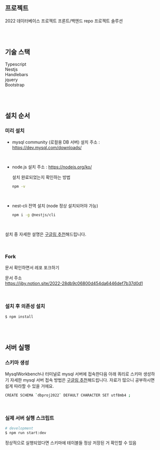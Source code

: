 ## 프로젝트

2022 데이터베이스 프로젝트 프론트/백엔드 repo
프로젝트 솔루션

<br><br>

## 기술 스택

Typescript  
Nestjs  
Handlebars  
jquery  
Bootstrap

<br><br>

## 설치 순서

### 미리 설치

- mysql community (로컬용 DB 서버)
  설치 주소 : https://dev.mysql.com/downloads/

<br>

- node.js
  설치 주소 : https://nodejs.org/ko/

  설치 완료되었는지 확인하는 방법

  ```bash
  npm -v
  ```

<br>

- nest-cli 전역 설치 (node 정상 설치되어야 가능)

  ```bash
  npm i -g @nestjs/cli
  ```

<br>

설치 중 자세한 설명은 <u>구글링 추천</u>해드립니다.

<br>

### Fork

문서 확인하면서 레포 포크하기

문서 주소  
https://jiby.notion.site/2022-28db9c06800d454da6446def7b37d0d1

<br>

### 설치 후 의존성 설치

```bash
$ npm install
```

<br><br>

## 서버 실행

### 스키마 생성

MysqlWorkbench나 터미널로 mysql 서버에 접속한다음 아래 쿼리로 스키마 생성하기
자세한 mysql 서버 접속 방법은 <u>구글링 추천</u>해드립니다. 자료가 많으니 공부하시면 쉽게 따라할 수 있을 거에요.

```bash
CREATE SCHEMA `dbproj2022` DEFAULT CHARACTER SET utf8mb4 ;
```

<br>

### 실제 서버 실행 스크립트

```bash
# development
$ npm run start:dev
```

정상적으로 실행되었다면 스키마에 테이블들 정상 저장된 거 확인할 수 있음
